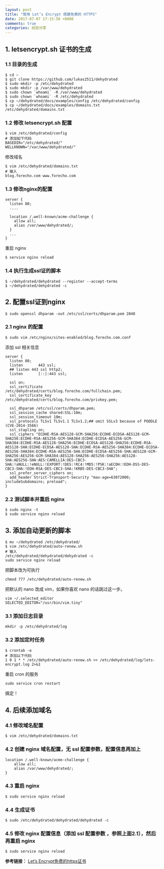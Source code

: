 ```yaml
---
layout: post
title: "使用 Let’s Encrypt 搭建免费的 HTTPS"
date: 2017-07-07 17:15:58 +0800
comments: true
categories: 经验分享
---
```


## 1. letsencrypt.sh 证书的生成

### 1.1 目录的生成

```
$ cd ~
$ git clone https://github.com/lukas2511/dehydrated
$ sudo mkdir -p /etc/dehydrated
$ sudo mkdir -p /var/www/dehydrated
$ sudo chown `whoami` -R /var/www/dehydrated
$ sudo chown `whoami` -R /etc/dehydrated
$ cp ~/dehydrated/docs/examples/config /etc/dehydrated/config
$ cp ~/dehydrated/docs/examples/domains.txt /etc/dehydrated/domains.txt
```
<!--more-->

### 1.2 修改 letsencrypt.sh 配置

```
$ vim /etc/dehydrated/config
# 添加如下代码
BASEDIR="/etc/dehydrated/"
WELLKNOWN="/var/www/dehydrated/"
```

修改域名

```
$ vim /etc/dehydrated/domains.txt
# 输入
blog.forecho.com www.forecho.com
```

### 1.3 修改nginx的配置

```
server {
  listen 80;
  ....

  location /.well-known/acme-challenge {
    allow all;
    alias /var/www/dehydrated/;
  }
  ...
}
```

重启 nginx

```
$ service nginx reload
```

### 1.4 执行生成ssl证的脚本

```
$ ~/dehydrated/dehydrated --register --accept-terms
$ ~/dehydrated/dehydrated -c
```

## 2. 配置ssl证到nginx

```
$ sudo openssl dhparam -out /etc/ssl/certs/dhparam.pem 2048
```

### 2.1 nginx 的配置

```
$ sudo vim /etc/nginx/sites-enabled/blog.forecho.com.conf
```

添加 ssl 相关信息

```
server {
  listen 80;
  listen       443 ssl;
  ## listen 443 ssl http2;
  listen       [::]:443 ssl;

  ssl on;
  ssl_certificate /etc/dehydrated/certs/blog.forecho.com/fullchain.pem;
  ssl_certificate_key /etc/dehydrated/certs/blog.forecho.com/privkey.pem;

  ssl_dhparam /etc/ssl/certs/dhparam.pem;
  ssl_session_cache shared:SSL:10m;
  ssl_session_timeout 10m;
  ssl_protocols TLSv1 TLSv1.1 TLSv1.2;## omit SSLv3 because of POODLE (CVE-2014-3566)
  ssl_stapling on;
  ssl_ciphers "ECDHE-RSA-AES128-GCM-SHA256:ECDHE-ECDSA-AES128-GCM-SHA256:ECDHE-RSA-AES256-GCM-SHA384:ECDHE-ECDSA-AES256-GCM-SHA384:ECDHE-RSA-AES128-SHA256:ECDHE-ECDSA-AES128-SHA256:ECDHE-RSA-AES128-SHA:ECDHE-ECDSA-AES128-SHA:ECDHE-RSA-AES256-SHA384:ECDHE-ECDSA-AES256-SHA384:ECDHE-RSA-AES256-SHA:ECDHE-ECDSA-AES256-SHA:AES128-GCM-SHA256:AES256-GCM-SHA384:AES128-SHA256:AES256-SHA256:AES128-SHA:AES256-SHA:AES:CAMELLIA:DES-CBC3-SHA:!aNULL:!eNULL:!EXPORT:!DES:!RC4:!MD5:!PSK:!aECDH:!EDH-DSS-DES-CBC3-SHA:!EDH-RSA-DES-CBC3-SHA:!KRB5-DES-CBC3-SHA";
  ssl_prefer_server_ciphers on;
  add_header Strict-Transport-Security "max-age=63072000; includeSubdomains; preload";
}
```

### 2.2 测试脚本并重启 nginx

```
$ sudo nginx -t
$ sudo service nginx reload
```


## 3. 添加自动更新的脚本

```
$ mv ~/dehydrated /etc/dehydrated/
$ vim /etc/dehydrated/auto-renew.sh
# 输入
/etc/dehydrated/dehydrated/dehydrated -c
sudo service nginx reload
```

把脚本改为可执行

```
chmod 777 /etc/dehydrated/auto-renew.sh
```

把默认的 nano 改成 vim，如果你喜欢 nano 的话跳过这一步。

```
vim ~/.selected_editor
SELECTED_EDITOR="/usr/bin/vim.tiny"
```

### 3.1 添加日志目录

```
mkdir -p /etc/dehydrated/log
```

### 3.2 添加定时任务

```
$ crontab -e
# 添加以下代码
1 0 1 * * /etc/dehydrated/auto-renew.sh >> /etc/dehydrated/log/lets-encrypt.log 2>&1
```

重启 cron 的服务

```
sudo service cron restart
```

搞定！

## 4. 后续添加域名

### 4.1 修改域名配置

```
$ vim /etc/dehydrated/domains.txt
```

### 4.2 创建 nginx 域名配置，无 ssl 配置参数，配置信息再加上

```
location /.well-known/acme-challenge {
    allow all;
    alias /var/www/dehydrated/;
}
```

### 4.3 重启 nginx 

```
$ sudo service nginx reload
```

### 4.4 生成证书

```
$ sudo /etc/dehydrated/dehydrated/dehydrated -c
```

### 4.5 修改 nginx 配置信息（添加 ssl 配置参数 ，参照上面2.1），然后再重启 nginx

```
$ sudo service nginx reload
```


**参考链接：** [Let’s Encrypt免费的https证书](http://blog.grayson.org.cn/blog/2016/08/11/letsencrypt/)
